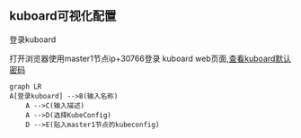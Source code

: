 ## kuboard可视化配置

登录kuboard

打开浏览器使用master1节点ip+30766登录 kuboard web页面,[查看kuboard默认密码](./admin.md)

              
```mermaid
graph LR
A[登录kuboard] -->B(输入名称)
    A -->C(输入描述)
    A -->D(选择KubeConfig)
    D -->E(贴入master1节点的kubeconfig)
```